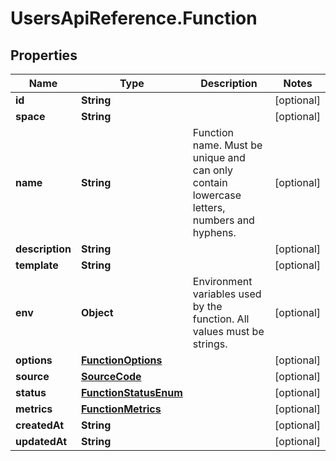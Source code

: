 # UsersApiReference.Function

## Properties

Name | Type | Description | Notes
------------ | ------------- | ------------- | -------------
**id** | **String** |  | [optional] 
**space** | **String** |  | [optional] 
**name** | **String** | Function name. Must be unique and can only contain lowercase letters, numbers and hyphens. | [optional] 
**description** | **String** |  | [optional] 
**template** | **String** |  | [optional] 
**env** | **Object** | Environment variables used by the function. All values must be strings. | [optional] 
**options** | [**FunctionOptions**](FunctionOptions.md) |  | [optional] 
**source** | [**SourceCode**](SourceCode.md) |  | [optional] 
**status** | [**FunctionStatusEnum**](FunctionStatusEnum.md) |  | [optional] 
**metrics** | [**FunctionMetrics**](FunctionMetrics.md) |  | [optional] 
**createdAt** | **String** |  | [optional] 
**updatedAt** | **String** |  | [optional] 


